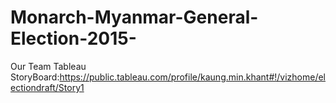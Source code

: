 # Monarch-Myanmar-General-Election-2015-


  Our Team Tableau StoryBoard:https://public.tableau.com/profile/kaung.min.khant#!/vizhome/electiondraft/Story1
